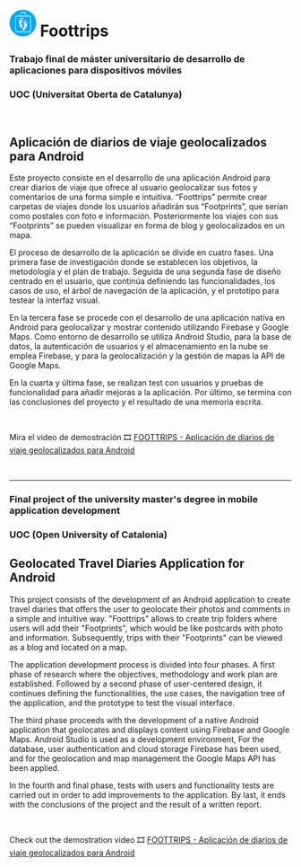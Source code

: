 # <img title="Foottrips" alt="Foottrips" src="https://github.com/dfzfz7/dfzfz7/blob/main/assets/foottrips.png" width="48" height="48" />  Foottrips 

### Trabajo final de máster universitario de desarrollo de aplicaciones para dispositivos móviles 
### UOC (Universitat Oberta de Catalunya)

<br>

## Aplicación de diarios de viaje geolocalizados para Android 

Este proyecto consiste en el desarrollo de una aplicación Android para crear diarios de viaje que ofrece al usuario geolocalizar sus fotos y comentarios de una forma simple e intuitiva. “Foottrips” permite crear carpetas de viajes donde los usuarios añadirán sus “Footprints”, que serían como postales con foto e información. Posteriormente los viajes con sus “Footprints” se pueden visualizar en forma de blog y geolocalizados en un mapa. 

El proceso de desarrollo de la aplicación se divide en cuatro fases. Una primera fase de investigación donde se establecen los objetivos, la metodología y el plan de trabajo. Seguida de una segunda fase de diseño centrado en el usuario, que continúa definiendo las funcionalidades, los casos de uso, el árbol de navegación de la aplicación, y el prototipo para testear la interfaz visual. 

En la tercera fase se procede con el desarrollo de una aplicación nativa en Android para geolocalizar y mostrar contenido utilizando Firebase y Google Maps. Como entorno de desarrollo se utiliza Android Studio, para la base de datos, la autenticación de usuarios y el almacenamiento en la nube se emplea Firebase, y para la geolocalización y la gestión de mapas la API de Google Maps. 

En la cuarta y última fase, se realizan test con usuarios y pruebas de funcionalidad para añadir mejoras a la aplicación. Por último, se termina con las conclusiones del proyecto y el resultado de una memoria escrita.

<br>

Mira el video de demostración 🎞️ [FOOTTRIPS - Aplicación de diarios de viaje geolocalizados para Android](https://odysee.com/@dfzfz7:b/Foottrips-Android-App-Video:c)

<br>

<hr>

### Final project of the university master's degree in mobile application development 
### UOC (Open University of Catalonia)

## Geolocated Travel Diaries Application for Android

This project consists of the development of an Android application to create travel diaries that offers the user to geolocate their photos and comments in a simple and intuitive way. "Foottrips" allows to create trip folders where users will add their "Footprints", which would be like postcards with photo and information. Subsequently, trips with their "Footprints" can be viewed as a blog and located on a map. 

The application development process is divided into four phases. A first phase of research where the objectives, methodology and work plan are established. Followed by a second phase of user-centered design, it continues defining the functionalities, the use cases, the navigation tree of the application, and the prototype to test the visual interface. 

The third phase proceeds with the development of a native Android application that geolocates and displays content using Firebase and Google Maps. Android Studio is used as a development environment, For the database, user authentication and cloud storage Firebase has been used, and for the geolocation and map management the Google Maps API has been applied. 

In the fourth and final phase, tests with users and functionality tests are carried out in order to add improvements to the application. By last, it ends with the conclusions of the project and the result of a written report.

<br>

Check out the demostration video 🎞️ [FOOTTRIPS - Aplicación de diarios de viaje geolocalizados para Android](https://odysee.com/@dfzfz7:b/Foottrips-Android-App-Video:c)


